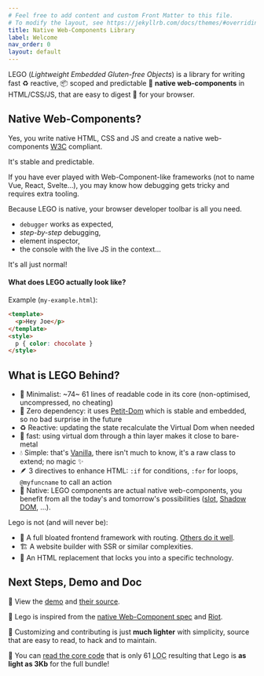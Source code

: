 ```yaml
---
# Feel free to add content and custom Front Matter to this file.
# To modify the layout, see https://jekyllrb.com/docs/themes/#overriding-theme-defaults
title: Native Web-Components Library
label: Welcome
nav_order: 0
layout: default
---
```


LEGO (_Lightweight Embedded Gluten-free Objects_) is a library for writing fast ♻️ reactive, 📦 scoped and predictable 🏡 **native web-components** in HTML/CSS/JS, that are easy to digest 🌱 for your browser.

## Native Web-Components?

Yes, you write native HTML, CSS and JS and create a native web-components [W3C](https://en.wikipedia.org/wiki/World_Wide_Web_Consortium) compliant.

It's stable and predictable.

If you have ever played with Web-Component-like frameworks (not to name Vue, React, Svelte…), you may know how debugging gets tricky and requires extra tooling.

Because LEGO is native, your browser developer toolbar is all you need.
- `debugger` works as expected,
- _step-by-step_ debugging,
- element inspector,
- the console with the live JS in the context…

It's all just normal!


#### What does LEGO actually look like?

Example (`my-example.html`):
```html
<template>
  <p>Hey Joe</p>
</template>
<style>
  p { color: chocolate }
</style>
```

## What is LEGO Behind?

- 👙 Minimalist: ~74~ 61 lines of readable code in its core (non-optimised, uncompressed, no cheating)
- 🌱 Zero dependency: it uses [Petit-Dom](https://github.com/yelouafi/petit-dom) which is stable and embedded, so no bad surprise in the future
- ♻️ Reactive: updating the state recalculate the Virtual Dom when needed
- 🚀 fast: using virtual dom through a thin layer makes it close to bare-metal
- 💧 Simple: that's [Vanilla](http://vanilla-js.com/), there isn't much to know, it's a raw class to extend; no magic ✨
- 🪶 3 directives to enhance HTML: `:if` for conditions, `:for` for loops, `@myfuncname` to call an action
- 🏡 Native: LEGO components are actual native web-components, you benefit from all the today's and tomorrow's possibilities ([slot](https://developer.mozilla.org/en-US/docs/Web/Web_Components/Using_templates_and_slots), [Shadow DOM](https://developer.mozilla.org/en-US/docs/Web/Web_Components/Using_shadow_DOM), …).

Lego is not (and will never be):
- 🏯 A full bloated frontend framework with routing. [Others do it well](https://github.com/visionmedia/page.js).
- 🏗 A website builder with SSR or similar complexities.
- 🔐 An HTML replacement that locks you into a specific technology.

## Next Steps, Demo and Doc

🧪 View the [demo](https://polight.github.io/lego-demo/) and [their source](https://github.com/Polight/lego-demo/).

💭 Lego is inspired from the [native Web-Component spec](https://developer.mozilla.org/en-US/docs/Web/Web_Components) and [Riot](https://riot.js.org/).

🔧 Customizing and contributing is just **much lighter** with simplicity, source that are easy to read, to hack and to maintain.

🎈 You can [read the core code](https://github.com/Polight/lego/blob/master/src/lib/Component.js) that is only 61 <abbr title="Lines Of Code">LOC</abbr> resulting that Lego is **as light as 3Kb** for the full bundle!
